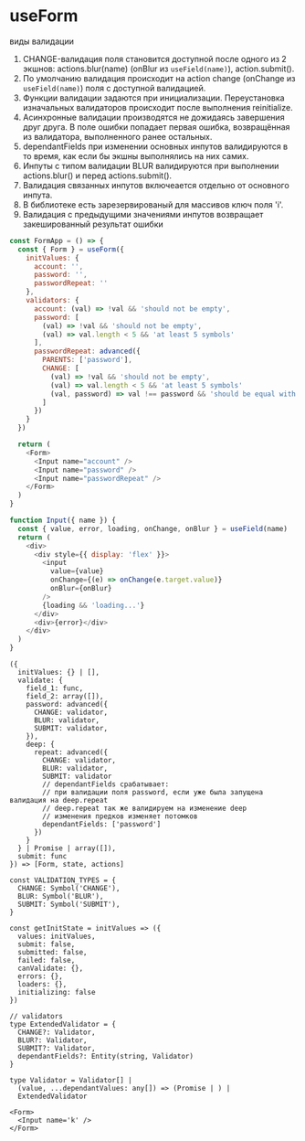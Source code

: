 # useForm

виды валидации
1. CHANGE-валидация поля становится доступной после одного из 2 экшнов: actions.blur(name) (onBlur из `useField(name)`), action.submit().
2. По умолчанию валидация происходит на action change (onChange из `useField(name)`) поля с доступной валидацией.
3. Функции валидации задаются при инициализации. Переустановка изначальных валидаторов происходит после выполнения reinitialize.
4. Асинхронные валидации производятся не дожидаясь завершения друг друга. В поле ошибки попадает первая ошибка, возвращённая из валидатора, выполненного ранее остальных.
5. dependantFields при изменении основных инпутов валидируются в то время, как если бы экшны выполнялись на них самих.
6. Инпуты с типом валидации BLUR валидируются при выполнении actions.blur() и перед actions.submit().
7. Валидация связанных инпутов включеается отдельно от основного инпута.
8. В библиотеке есть зарезервированый для массивов ключ поля 'i'.
9. Валидация с предыдущими значениями инпутов возвращает закешированный результат ошибки

```js
const FormApp = () => {
  const { Form } = useForm({
    initValues: {
      account: '',
      password: '',
      passwordRepeat: ''
    },
    validators: {
      account: (val) => !val && 'should not be empty',
      password: [
        (val) => !val && 'should not be empty',
        (val) => val.length < 5 && 'at least 5 symbols'
      ],
      passwordRepeat: advanced({
        PARENTS: ['password'],
        CHANGE: [
          (val) => !val && 'should not be empty',
          (val) => val.length < 5 && 'at least 5 symbols'
          (val, password) => val !== password && 'should be equal with password'
        ]
      })
    }
  })

  return (
    <Form>
      <Input name="account" />
      <Input name="password" />
      <Input name="passwordRepeat" />
    </Form>
  )
}

function Input({ name }) {
  const { value, error, loading, onChange, onBlur } = useField(name)
  return (
    <div>
      <div style={{ display: 'flex' }}>
        <input
          value={value}
          onChange={(e) => onChange(e.target.value)}
          onBlur={onBlur}
        />
        {loading && 'loading...'}
      </div>
      <div>{error}</div>
    </div>
  )
}
```


```
({
  initValues: {} | [],
  validate: {
    field_1: func,
    field_2: array([]),
    password: advanced({
      CHANGE: validator,
      BLUR: validator,
      SUBMIT: validator,
    }),
    deep: {
      repeat: advanced({
        CHANGE: validator,
        BLUR: validator,
        SUBMIT: validator
        // dependantFields срабатывает:
        // при валидации поля password, если уже была запущена валидация на deep.repeat
        // deep.repeat так же валидируем на изменение deep
        // изменения предков изменяет потомков
        dependantFields: ['password']
      })
    }
  } | Promise | array([]),
  submit: func
}) => [Form, state, actions]

const VALIDATION_TYPES = {
  CHANGE: Symbol('CHANGE'),
  BLUR: Symbol('BLUR'),
  SUBMIT: Symbol('SUBMIT'),
}

const getInitState = initValues => ({
  values: initValues,
  submit: false,
  submitted: false,
  failed: false,
  canValidate: {},
  errors: {},
  loaders: {},
  initializing: false
})

// validators
type ExtendedValidator = {
  CHANGE?: Validator,
  BLUR?: Validator,
  SUBMIT?: Validator,
  dependantFields?: Entity(string, Validator)
}

type Validator = Validator[] |
  (value, ...dependantValues: any[]) => (Promise | ) |
  ExtendedValidator

<Form>
  <Input name='k' />
</Form>
```
